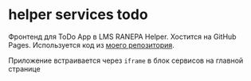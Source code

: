 # helper services todo

Фронтенд для ToDo App в LMS RANEPA Helper. Хостится на GitHub Pages. Используется код из [моего репозитория](https://github.com/tankalxat34/caselab-js-practice).

Приложение встраивается через `iframe` в блок сервисов на главной странице